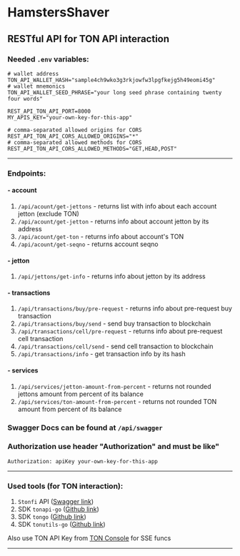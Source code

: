 # HamstersShaver

## RESTful API for TON API interaction


### Needed `.env` variables:

```dotenv
# wallet address
TON_API_WALLET_HASH="sample4ch9wko3g3rkjowfw3lpgfkejg5h49eomi45g"
# wallet mnemonics
TON_API_WALLET_SEED_PHRASE="your long seed phrase containing twenty four words"

REST_API_TON_API_PORT=8000
MY_APIS_KEY="your-own-key-for-this-app"

# comma-separated allowed origins for CORS
REST_API_TON_API_CORS_ALLOWED_ORIGINS="*"
# comma-separated allowed methods for CORS
REST_API_TON_API_CORS_ALLOWED_METHODS="GET,HEAD,POST"

```

<hr>

### Endpoints:

#### - account
1. `/api/acount/get-jettons` - returns list with info about each account jetton (exclude TON)
2. `/api/acount/get-jetton` - returns info about account jetton by its address
3. `/api/acount/get-ton` - returns info about account's TON
4. `/api/acount/get-seqno` - returns account seqno

#### - jetton
1. `/api/jettons/get-info` - returns info about jetton by its address

#### - transactions
1. `/api/transactions/buy/pre-request` - returns info about pre-request buy transaction
2. `/api/transactions/buy/send` - send buy transaction to blockchain
3. `/api/transactions/cell/pre-request` - returns info about pre-request cell transaction
4. `/api/transactions/cell/send` - send cell transaction to blockchain
5. `/api/transactions/info` - get transaction info by its hash

#### - services
1. `/api/services/jetton-amount-from-percent` - returns not rounded jettons amount from percent of its balance
2. `/api/services/ton-amount-from-percent` - returns not rounded TON amount from percent of its balance


### Swagger Docs can be found at `/api/swagger`

### Authorization use header "Authorization" and must be like"
```
Authorization: apiKey your-own-key-for-this-app
```


<hr>

### Used tools (for TON interaction):

1. `Stonfi` API ([Swagger link](https://api.ston.fi/swagger-ui/))
2. SDK `tonapi-go` ([Github link](https://github.com/tonkeeper/tonapi-go))
3. SDK `tongo` ([Github link](https://github.com/tonkeeper/tongo))
4. SDK `tonutils-go` ([Github link](https://github.com/xssnick/tonutils-go))

Also use TON API Key from [TON Console](https://tonconsole.com/tonapi/api-keys) for SSE funcs

<hr>

